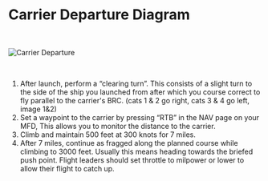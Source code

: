 # Carrier Departure Diagram

<br>

![Carrier Departure](/images/carrier-departure.webp)

<br>

1. After launch, perform a “clearing turn”. This consists of a slight turn to the side of the ship you launched from after which you course correct to fly parallel to the carrier's BRC. (cats 1 & 2 go right, cats 3 & 4 go left, image 1&2)
2. Set a waypoint to the carrier by pressing “RTB” in the NAV page on your MFD, This allows you to monitor the distance to the carrier.
3. Climb and maintain 500 feet at 300 knots for 7 miles.
4. After 7 miles, continue as fragged along the planned course while climbing to 3000 feet. Usually this means heading towards the briefed push point. Flight leaders should set throttle to milpower or lower to allow their flight to catch up.

<br>

